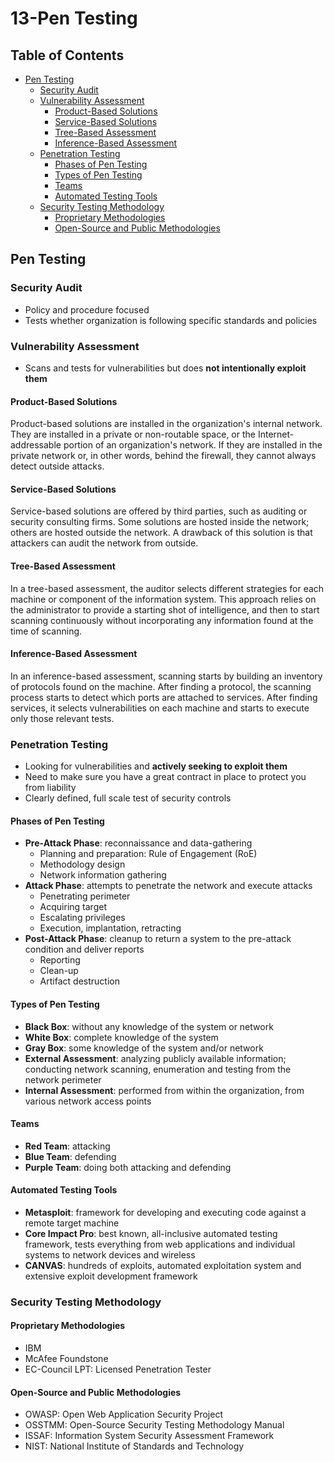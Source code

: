 # 13-Pen Testing

## Table of Contents

* [Pen Testing](13-pen_testing.md#pen-testing)
  * [Security Audit](13-pen_testing.md#security-audit)
  * [Vulnerability Assessment](13-pen_testing.md#vulnerability-assessment)
    * [Product-Based Solutions](13-pen_testing.md#product-based-solutions)
    * [Service-Based Solutions](13-pen_testing.md#service-based-solutions)
    * [Tree-Based Assessment](13-pen_testing.md#tree-based-assessment)
    * [Inference-Based Assessment](13-pen_testing.md#inference-based-assessment)
  * [Penetration Testing](13-pen_testing.md#penetration-testing)
    * [Phases of Pen Testing](13-pen_testing.md#phases-of-pen-testing)
    * [Types of Pen Testing](13-pen_testing.md#types-of-pen-testing)
    * [Teams](13-pen_testing.md#teams)
    * [Automated Testing Tools](13-pen_testing.md#automated-testing-tools)
  * [Security Testing Methodology](13-pen_testing.md#security-testing-methodology)
    * [Proprietary Methodologies](13-pen_testing.md#proprietary-methodologies)
    * [Open-Source and Public Methodologies](13-pen_testing.md#open-source-and-public-methodologies)

## Pen Testing

### Security Audit

* Policy and procedure focused
* Tests whether organization is following specific standards and policies

### Vulnerability Assessment

* Scans and tests for vulnerabilities but does **not intentionally exploit them**

#### Product-Based Solutions

Product-based solutions are installed in the organization's internal network. They are installed in a private or non-routable space, or the Internet-addressable portion of an organization's network. If they are installed in the private network or, in other words, behind the firewall, they cannot always detect outside attacks.

#### Service-Based Solutions

Service-based solutions are offered by third parties, such as auditing or security consulting firms. Some solutions are hosted inside the network; others are hosted outside the network. A drawback of this solution is that attackers can audit the network from outside.

#### Tree-Based Assessment

In a tree-based assessment, the auditor selects different strategies for each machine or component of the information system. This approach relies on the administrator to provide a starting shot of intelligence, and then to start scanning continuously without incorporating any information found at the time of scanning.

#### Inference-Based Assessment

In an inference-based assessment, scanning starts by building an inventory of protocols found on the machine. After finding a protocol, the scanning process starts to detect which ports are attached to services. After finding services, it selects vulnerabilities on each machine and starts to execute only those relevant tests.

### Penetration Testing

* Looking for vulnerabilities and **actively seeking to exploit them**
* Need to make sure you have a great contract in place to protect you from liability
* Clearly defined, full scale test of security controls

#### Phases of Pen Testing

* **Pre-Attack Phase**: reconnaissance and data-gathering
  * Planning and preparation: Rule of Engagement \(RoE\)
  * Methodology design
  * Network information gathering
* **Attack Phase**: attempts to penetrate the network and execute attacks
  * Penetrating perimeter
  * Acquiring target
  * Escalating privileges
  * Execution, implantation, retracting
* **Post-Attack Phase**: cleanup to return a system to the pre-attack condition and deliver reports
  * Reporting
  * Clean-up
  * Artifact destruction

#### Types of Pen Testing

* **Black Box**: without any knowledge of the system or network
* **White Box**: complete knowledge of the system
* **Gray Box**: some knowledge of the system and/or network
* **External Assessment**: analyzing publicly available information; conducting network scanning, enumeration and testing from the network perimeter
* **Internal Assessment**: performed from within the organization, from various network access points

#### Teams

* **Red Team**: attacking
* **Blue Team**: defending
* **Purple Team**: doing both attacking and defending

#### Automated Testing Tools

* **Metasploit**: framework for developing and executing code against a remote target machine
* **Core Impact Pro**: best known, all-inclusive automated testing framework, tests everything from web applications and individual systems to network devices and wireless
* **CANVAS**: hundreds of exploits, automated exploitation system and extensive exploit development framework

### Security Testing Methodology

#### Proprietary Methodologies

* IBM
* McAfee Foundstone
* EC-Council LPT: Licensed Penetration Tester

#### Open-Source and Public Methodologies

* OWASP: Open Web Application Security Project
* OSSTMM: Open-Source Security Testing Methodology Manual
* ISSAF: Information System Security Assessment Framework
* NIST: National Institute of Standards and Technology

